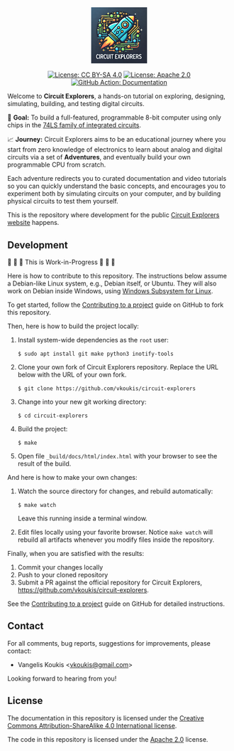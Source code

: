 <div align="center" width="100%">
    <img alt="Circuit Explorers logo" width="25%" src="docs/static/logo.png">
</div>


<div align="center">

[![License: CC BY-SA 4.0](https://img.shields.io/badge/License-CC%20BY--SA%204.0-lightgrey.svg)](https://creativecommons.org/licenses/by-sa/4.0/)
[![License: Apache 2.0](https://img.shields.io/badge/License-Apache%202.0-blue.svg)](https://www.apache.org/licenses/LICENSE-2.0)
[![GitHub Action: Documentation](https://github.com/vkoukis/circuit-explorers/actions/workflows/docs-publish.yaml/badge.svg)](https://github.com/vkoukis/circuit-explorers/actions/workflows/docs-publish.yaml)

</div>

Welcome to **Circuit Explorers**, a hands-on tutorial on exploring, designing,
simulating, building, and testing digital circuits.

🎯 **Goal:** To build a full-featured, programmable 8-bit computer using only
chips in the [74LS family of integrated circuits](https://en.wikipedia.org/wiki/List_of_7400-series_integrated_circuits).

📈 **Journey:** Circuit Explorers aims to be an educational journey where you
start from zero knowledge of electronics to learn about analog and digital
circuits via a set of **Adventures**, and eventually build your own
programmable CPU from scratch.

Each adventure redirects you to curated documentation and video tutorials so
you can quickly understand the basic concepts, and encourages you to experiment
both by simulating circuits on your computer, and by building physical circuits
to test them yourself.

This is the repository where development for the public
[Circuit Explorers website](https://vkoukis.github.io/circuit-explorers) happens.


## Development

🚧 🚧 🚧 This is Work-in-Progress 🚧 🚧 🚧

Here is how to contribute to this repository.
The instructions below assume a Debian-like Linux system, e.g., Debian itself,
or Ubuntu. They will also work on Debian inside Windows, using [Windows
Subsystem for Linux](https://learn.microsoft.com/en-us/windows/wsl/install).

To get started, follow the [Contributing to a
project](https://docs.github.com/en/get-started/exploring-projects-on-github/contributing-to-a-project)
guide on GitHub to fork this repository.

Then, here is how to build the project locally:

1. Install system-wide dependencies as the `root` user:
   ```console
   $ sudo apt install git make python3 inotify-tools
   ```

1. Clone your own fork of Circuit Explorers repository.
   Replace the URL below with the URL of your own fork.
   ```console
   $ git clone https://github.com/vkoukis/circuit-explorers
   ```

1. Change into your new git working directory:
   ```console
   $ cd circuit-explorers
   ```

1. Build the project:
   ```console
   $ make
   ```

1. Open file `_build/docs/html/index.html` with your browser to see the result
   of the build.

And here is how to make your own changes:

1. Watch the source directory for changes, and rebuild automatically:
   ```console
   $ make watch
   ```
   Leave this running inside a terminal window.

1. Edit files locally using your favorite browser.
   Notice `make watch` will rebuild all artifacts whenever you modify
   files inside the repository.

Finally, when you are satisfied with the results:

1. Commit your changes locally
1. Push to your cloned repository
1. Submit a PR against the official repository for Circuit Explorers,
   https://github.com/vkoukis/circuit-explorers.

See the [Contributing to a
project](https://docs.github.com/en/get-started/exploring-projects-on-github/contributing-to-a-project) guide on GitHub for detailed instructions.


## Contact

For all comments, bug reports, suggestions for improvements, please contact:

* Vangelis Koukis &lt;vkoukis@gmail.com&gt;

Looking forward to hearing from you!


## License

The documentation in this repository is licensed under the [Creative Commons
Attribution-ShareAlike 4.0 International
license](https://creativecommons.org/licenses/by-sa/4.0/).

The code in this repository is licensed under the [Apache
2.0](https://www.apache.org/licenses/LICENSE-2.0) license.
